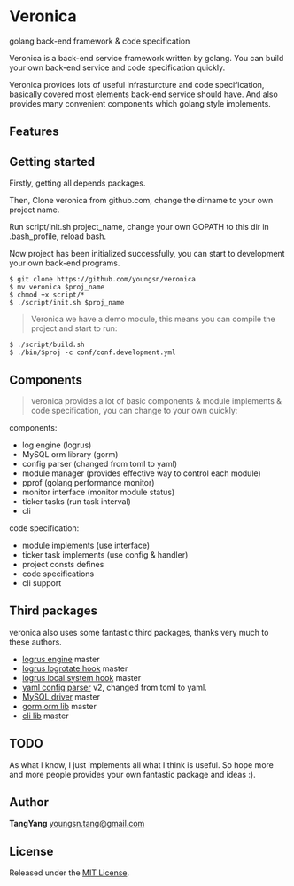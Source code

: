 # Veronica


golang back-end framework &amp; code specification

Veronica is a back-end service framework written by golang. You can build your own back-end service and code specification quickly.

Veronica provides lots of useful infrasturcture and code specification, basically covered most elements back-end service should have. And also provides many convenient components which golang style implements.

## Features


## Getting started

Firstly, getting all depends packages.

Then, Clone veronica from github.com, change the dirname to your own project name.

Run script/init.sh project\_name, change your own GOPATH to this dir in .bash\_profile, reload bash.

Now project has been initialized successfully, you can start to development your own back-end programs.

``` shell
$ git clone https://github.com/youngsn/veronica
$ mv veronica $proj_name
$ chmod +x script/*
$ ./script/init.sh $proj_name
```

> Veronica we have a demo module, this means you can compile the project and start to run:

``` shell
$ ./script/build.sh
$ ./bin/$proj -c conf/conf.development.yml
```

## Components

> veronica provides a lot of basic components & module implements & code specification, you can change to your own quickly:


components:
- log engine (logrus)
- MySQL orm library (gorm)
- config parser (changed from toml to yaml)
- module manager (provides effective way to control each module)
- pprof (golang performance monitor)
- monitor interface (monitor module status)
- ticker tasks (run task interval)
- cli

code specification:
- module implements (use interface)
- ticker task implements (use config &amp; handler)
- project consts defines
- code specifications
- cli support

## Third packages

veronica also uses some fantastic third packages, thanks very much to these authors.

- [logrus engine](https://github.com/Sirupsen/logrus) master
- [logrus logrotate hook](https://github.com/lestrrat-go/file-rotatelogs) master
- [logrus local system hook](https://github.com/rifflock/lfshook) master
- [yaml config parser](https://github.com/go-yaml/yaml) v2, changed from toml to yaml.
- [MySQL driver](https://github.com/go-sql-driver/mysql) master
- [gorm orm lib](https://github.com/jinzhu/gorm) master
- [cli lib](https://github.com/codegangsta/cli) master

## TODO

As what I know, I just implements all what I think is useful. So hope more and more people provides your own fantastic package and ideas :).

## Author

**TangYang**
<youngsn.tang@gmail.com>

## License

Released under the [MIT License](https://github.com/youngsn/veronica/blob/master/LICENSE).
